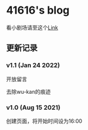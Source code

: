 # 41616's blog

看小剧场请至这个[Link](https://41616.github.io/archive)

<!-- .slide -->

## 更新记录

<!-- .slide vertical=true -->

### v1.1 (Jan 24 2022)

开放留言

去除wu-kan的痕迹

<!-- .slide vertical=true -->

### v1.0 (Aug 15 2021)

创建页面，将开始时间设为16:00
